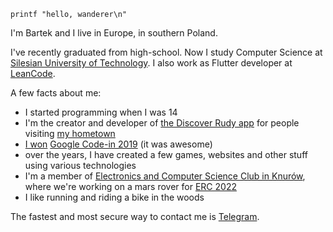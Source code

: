 `printf "hello, wanderer\n"`

I'm Bartek and I live in Europe, in southern Poland. 

I've recently graduated from high-school. Now I study Computer Science at [Silesian University of Technology](https://www.polsl.pl/en). I also work as Flutter developer at [LeanCode](https://leancode.co).

A few facts about me:

- I started programming when I was 14
- I'm the creator and developer of [the Discover Rudy app](https://odkryjrudy.pl) for people visiting [my hometown](https://urodapodrozy.files.wordpress.com/2020/07/dsc_0802_edited-1.jpg)
- [I won](https://opensource.googleblog.com/2020/02/announcing-our-google-code-in-2019.html) [Google Code-in 2019](https://codein.withgoogle.com/archive/) (it was awesome)
- over the years, I have created a few games, websites and other stuff using various technologies
- I'm a member of [Electronics and Computer Science Club in Knurów](https://github.com/knei-knurow), where we're working on a mars rover for [ERC 2022](https://roverchallenge.eu/en/main-page)
- I like running and riding a bike in the woods

The fastest and most secure way to contact me is [Telegram](https://t.me/bartekpacia).
